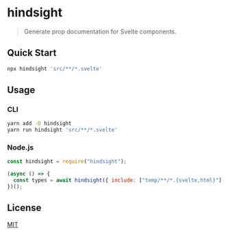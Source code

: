 # hindsight

> Generate prop documentation for Svelte components.

## Quick Start

```bash
npx hindsight 'src/**/*.svelte'
```

## Usage

### CLI

```bash
yarn add -D hindsight
yarn run hindsight 'src/**/*.svelte'
```

### Node.js

```js
const hindsight = require("hindsight");

(async () => {
  const types = await hindsight({ include: ["temp/**/*.{svelte,html}"] });
})();
```

## License

[MIT](LICENSE)
